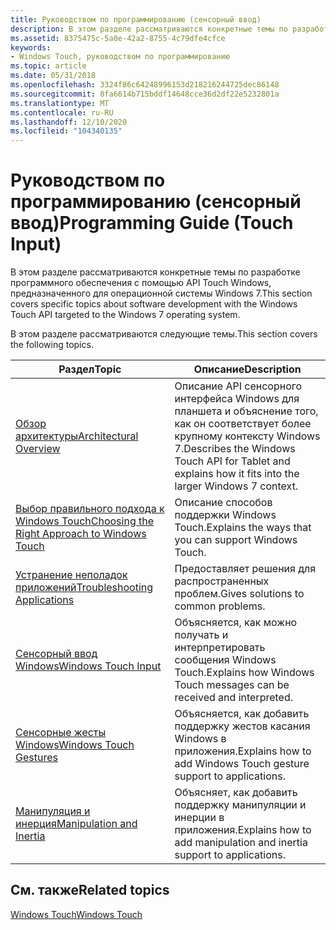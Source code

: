 ```yaml
---
title: Руководством по программированию (сенсорный ввод)
description: В этом разделе рассматриваются конкретные темы по разработке программного обеспечения с помощью API Touch Windows, предназначенного для операционной системы Windows 7.
ms.assetid: 8375475c-5a0e-42a2-8755-4c79dfe4cfce
keywords:
- Windows Touch, руководством по программированию
ms.topic: article
ms.date: 05/31/2018
ms.openlocfilehash: 3324f86c64248996153d218216244725dec86148
ms.sourcegitcommit: 8fa6614b715bddf14648cce36d2df22e5232801a
ms.translationtype: MT
ms.contentlocale: ru-RU
ms.lasthandoff: 12/10/2020
ms.locfileid: "104340135"
---
```

# <a name="programming-guide-touch-input"></a><span data-ttu-id="cc006-104">Руководством по программированию (сенсорный ввод)</span><span class="sxs-lookup"><span data-stu-id="cc006-104">Programming Guide (Touch Input)</span></span>

<span data-ttu-id="cc006-105">В этом разделе рассматриваются конкретные темы по разработке программного обеспечения с помощью API Touch Windows, предназначенного для операционной системы Windows 7.</span><span class="sxs-lookup"><span data-stu-id="cc006-105">This section covers specific topics about software development with the Windows Touch API targeted to the Windows 7 operating system.</span></span>

<span data-ttu-id="cc006-106">В этом разделе рассматриваются следующие темы.</span><span class="sxs-lookup"><span data-stu-id="cc006-106">This section covers the following topics.</span></span>



| <span data-ttu-id="cc006-107">Раздел</span><span class="sxs-lookup"><span data-stu-id="cc006-107">Topic</span></span>                                                                                            | <span data-ttu-id="cc006-108">Описание</span><span class="sxs-lookup"><span data-stu-id="cc006-108">Description</span></span>                                                                                            |
|--------------------------------------------------------------------------------------------------|--------------------------------------------------------------------------------------------------------|
| [<span data-ttu-id="cc006-109">Обзор архитектуры</span><span class="sxs-lookup"><span data-stu-id="cc006-109">Architectural Overview</span></span>](architectural-overview.md)                                             | <span data-ttu-id="cc006-110">Описание API сенсорного интерфейса Windows для планшета и объяснение того, как он соответствует более крупному контексту Windows 7.</span><span class="sxs-lookup"><span data-stu-id="cc006-110">Describes the Windows Touch API for Tablet and explains how it fits into the larger Windows 7 context.</span></span> |
| [<span data-ttu-id="cc006-111">Выбор правильного подхода к Windows Touch</span><span class="sxs-lookup"><span data-stu-id="cc006-111">Choosing the Right Approach to Windows Touch</span></span>](choosing-the-right-approach-to-windows-touch.md) | <span data-ttu-id="cc006-112">Описание способов поддержки Windows Touch.</span><span class="sxs-lookup"><span data-stu-id="cc006-112">Explains the ways that you can support Windows Touch.</span></span>                                                  |
| [<span data-ttu-id="cc006-113">Устранение неполадок приложений</span><span class="sxs-lookup"><span data-stu-id="cc006-113">Troubleshooting Applications</span></span>](troubleshooting-applications.md)                                 | <span data-ttu-id="cc006-114">Предоставляет решения для распространенных проблем.</span><span class="sxs-lookup"><span data-stu-id="cc006-114">Gives solutions to common problems.</span></span>                                                                    |
| [<span data-ttu-id="cc006-115">Сенсорный ввод Windows</span><span class="sxs-lookup"><span data-stu-id="cc006-115">Windows Touch Input</span></span>](guide-multi-touch-input.md)                                               | <span data-ttu-id="cc006-116">Объясняется, как можно получать и интерпретировать сообщения Windows Touch.</span><span class="sxs-lookup"><span data-stu-id="cc006-116">Explains how Windows Touch messages can be received and interpreted.</span></span>                                   |
| [<span data-ttu-id="cc006-117">Сенсорные жесты Windows</span><span class="sxs-lookup"><span data-stu-id="cc006-117">Windows Touch Gestures</span></span>](guide-multi-touch-gestures.md)                                         | <span data-ttu-id="cc006-118">Объясняется, как добавить поддержку жестов касания Windows в приложения.</span><span class="sxs-lookup"><span data-stu-id="cc006-118">Explains how to add Windows Touch gesture support to applications.</span></span>                                     |
| [<span data-ttu-id="cc006-119">Манипуляция и инерция</span><span class="sxs-lookup"><span data-stu-id="cc006-119">Manipulation and Inertia</span></span>](manipulation-and-inertia.md)                                         | <span data-ttu-id="cc006-120">Объясняет, как добавить поддержку манипуляции и инерции в приложения.</span><span class="sxs-lookup"><span data-stu-id="cc006-120">Explains how to add manipulation and inertia support to applications.</span></span>                                  |



 

## <a name="related-topics"></a><span data-ttu-id="cc006-121">См. также</span><span class="sxs-lookup"><span data-stu-id="cc006-121">Related topics</span></span>

<dl> <dt>

[<span data-ttu-id="cc006-122">Windows Touch</span><span class="sxs-lookup"><span data-stu-id="cc006-122">Windows Touch</span></span>](windows-touch-portal.md)
</dt> </dl>

 

 




